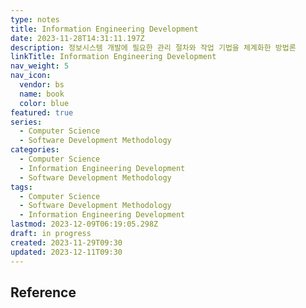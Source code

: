```yaml
---
type: notes
title: Information Engineering Development
date: 2023-11-28T14:31:11.197Z
description: 정보시스템 개발에 필요한 관리 절차와 작업 기법을 체계화한 방법론
linkTitle: Information Engineering Development
nav_weight: 5
nav_icon:
  vendor: bs
  name: book
  color: blue
featured: true
series:
  - Computer Science
  - Software Development Methodology
categories:
  - Computer Science
  - Information Engineering Development
  - Software Development Methodology
tags:
  - Computer Science
  - Software Development Methodology
  - Information Engineering Development
lastmod: 2023-12-09T06:19:05.298Z
draft: in progress
created: 2023-11-29T09:30
updated: 2023-12-11T09:30
---
```


## Reference
